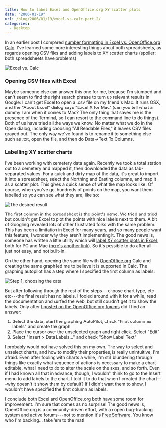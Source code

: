```yaml
---
title: How to label Excel and OpenOffice.org XY scatter plots
date: "2006-01-19"
url: /blog/2006/01/19/excel-vs-calc-part-2/
categories:
  - Desktop
---
```

In an earlier post I compared [number formatting in Excel vs. OpenOffice.org Calc](/blog/2005/12/30/excel-calc-number-formatting/). I've learned some more interesting things about both spreadsheets, as regards opening CSV files and adding labels to XY scatter charts (spoiler: both spreadsheets have problems)

![Excel vs. Calc](/media/2006/01/excel-vs-calc-2.png)

### Opening CSV files with Excel

Maybe someone else can answer this one for me, because I'm stumped and can't seem to find the right search phrase to turn up relevant results in Google: I can't get Excel to open a .csv file on my friend's Mac. It runs OSX, and the "About Excel" dialog says "Excel X for Mac" (can you tell what a dummy I am when it comes to Mac? The only thing that saves me is the presence of the Terminal, so I can resort to the command line to do things). Both of us have tried all the ways we know. No matter what we do in the Open dialog, including choosing "All Readable Files," it leaves CSV files grayed out. The only way we've found is to rename it to something else such as .txt, open the file, and then do Data->Text To Columns.

### Labelling XY scatter charts

I've been working with cemetery data again. Recently we took a total station out to a cemetery and mapped it, then downloaded the data as tab-separated values. For a quick and dirty map of the data, it's great to import it into a spreadsheet, select the Northing and Easting columns, and map it as a scatter plot. This gives a quick sense of what the map looks like. Of course, when you've got hundreds of points on the map, you want them labelled so you can see what they are, like so:

![The desired result](/media/2006/01/oocalc-scatter-plot-result.png)

The first column in the spreadsheet is the point's name. We tried and tried but couldn't get Excel to plot the points with nice labels next to them. A bit of Googling revealed lots of other frustrated folks with the same problem. This has been a limitation in Excel for many years, and so many people want this feature, I wonder why they aren't implementing it. The good news is, someone has written a little utility which will [label XY scatter plots in Excel](http://www.bmsltd.ie/MVP/MVPPage.asp), both for PC and Mac ([here's another link](http://www.appspro.com/Utilities/ChartLabeler.htm)). So it's possible to do after all---just not easy, and not built-in.

On the other hand, opening the same file with [OpenOffice.org](http://www.openoffice.org) Calc and creating the same graph led me to believe it is supported in Calc. The graphing autopilot has a step where I specified the first column as labels:

![Step 1, choosing the data](/media/2006/01/oocalc-scatter-plot-step1.png)

But after following through the rest of the steps---choose chart type, etc etc---the final result has no labels. I fooled around with it for a while, read the documentation and surfed the web, but still couldn't get it to show the labels. Only after [I posted on the OpenOffice.org forums](http://www.oooforum.org/forum/viewtopic.phtml?t=30294) did I find an answer:

1.  Select the data, start the graphing AutoPilot, check "First column as labels" and create the graph
2.  Place the cursor over the unselected graph and right click. Select "Edit"
3.  Select "Insert > Data Labels..." and check "Show Label Text"

I probably would not have solved this on my own. The way to select and unselect charts, and how to modify their properties, is really unintuitive, I'm afraid. Even after fooling with charts a while, I'm still blundering through things like exactly what sequence of actions is necessary to make a chart editable, what I need to do to alter the scale on the axes, and so forth. Even if I had known all that in advance, though, I wouldn't think to go to the Insert menu to add labels to the chart. I told it to do that when I created the chart---why doesn't it show them by default? If I didn't want them to show, I wouldn't have specified the first column as labels.

I conclude both Excel and OpenOffice.org both have some room for improvement. I'm sure that comes as no surprise! The good news is, OpenOffice.org is a community-driven effort, with an open bug-tracking system and active forums---not to mention it's [Free Software](http://www.gnu.org/philosophy/free-sw.html). You know who I'm backing... take 'em to the mat!


